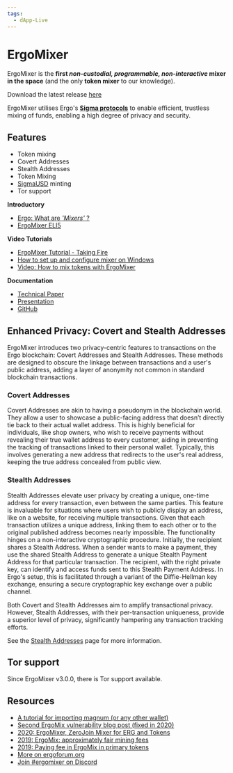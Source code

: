 ```yaml
---
tags:
  - dApp-Live
---
```


# ErgoMixer

ErgoMixer is the **first *non-custodial, programmable, non-interactive* mixer in the space** (and the only **token mixer** to our knowledge). 

Download the latest release [here](https://github.com/ergoMixer/ergoMixBack/releases)

ErgoMixer utilises Ergo's [**Sigma protocols**](/dev/scs/sigma) to enable efficient, trustless mixing of funds, enabling a high degree of privacy and security.

## Features

- Token mixing
- Covert Addresses
- Stealth Addresses
- Token Mixing
- [SigmaUSD](sigmausd.md) minting
- Tor support
  

**Introductory**

- [Ergo: What are *'Mixers'* ?](https://ergoplatform.org/en/blog/2021-05-19-ergo-what-are-bitcoin-mixers/)
- [ErgoMixer ELI5](https://ergoplatform.org/en/blog/2021-05-12-ergomixer/)

**Video Tutorials**

- [ErgoMixer Tutorial - Taking Fire](https://www.youtube.com/watch?v=Cc3n8CjaGPE)
- [How to set up and configure mixer on Windows](https://www.youtube.com/watch?v=03_2HH82Plw)
- [Video: How to mix tokens with ErgoMixer](https://www.youtube.com/watch?v=T9M6j6xfx4w)

**Documentation**

- [Technical Paper](https://eprint.iacr.org/2020/560.pdf)
- [Presentation](https://ergoplatform.org/docs/CBT_2020_ZeroJoin_Combining_Zerocoin_and_CoinJoin_v3.pdf)
- [GitHub](https://github.com/ergoMixer/)
## Enhanced Privacy: Covert and Stealth Addresses

ErgoMixer introduces two privacy-centric features to transactions on the Ergo blockchain: Covert Addresses and Stealth Addresses. These methods are designed to obscure the linkage between transactions and a user's public address, adding a layer of anonymity not common in standard blockchain transactions.

### Covert Addresses

Covert Addresses are akin to having a pseudonym in the blockchain world. They allow a user to showcase a public-facing address that doesn’t directly tie back to their actual wallet address. This is highly beneficial for individuals, like shop owners, who wish to receive payments without revealing their true wallet address to every customer, aiding in preventing the tracking of transactions linked to their personal wallet. Typically, this involves generating a new address that redirects to the user's real address, keeping the true address concealed from public view.

### Stealth Addresses

Stealth Addresses elevate user privacy by creating a unique, one-time address for every transaction, even between the same parties. This feature is invaluable for situations where users wish to publicly display an address, like on a website, for receiving multiple transactions. Given that each transaction utilizes a unique address, linking them to each other or to the original published address becomes nearly impossible. The functionality hinges on a non-interactive cryptographic procedure. Initially, the recipient shares a Stealth Address. When a sender wants to make a payment, they use the shared Stealth Address to generate a unique Stealth Payment Address for that particular transaction. The recipient, with the right private key, can identify and access funds sent to this Stealth Payment Address. In Ergo's setup, this is facilitated through a variant of the Diffie-Hellman key exchange, ensuring a secure cryptographic key exchange over a public channel.

Both Covert and Stealth Addresses aim to amplify transactional privacy. However, Stealth Addresses, with their per-transaction uniqueness, provide a superior level of privacy, significantly hampering any transaction tracking efforts.

See the [Stealth Addresses](stealth-address.md) page for more information.


## Tor support

Since ErgoMixer v3.0.0, there is Tor support available.


## Resources

- [A tutorial for importing magnum (or any other wallet)](https://www.ergoforum.org/t/magnum-wallet-closing-in-20-days/468/6)
- [Second ErgoMix vulnerability blog post (fixed in 2020)](https://blog.plutomonkey.com/2020/09/another-ergomix-vulnerability/) 
- [2020: ErgoMixer, ZeroJoin Mixer for ERG and Tokens](https://www.ergoforum.org/t/ergomixer-zerojoin-mixer-for-erg-and-tokens/318)
- [2019: ErgoMix: approximately fair mining fees](https://www.ergoforum.org/t/ergomix-approximately-fair-mining-fees/110)
- [2019: Paying fee in ErgoMix in primary tokens](https://www.ergoforum.org/t/paying-fee-in-ergomix-in-primary-tokens/73)
- [More on ergoforum.org](https://www.ergoforum.org/search?q=ergomixer)
- [Join #ergomixer on Discord](https://discord.gg/jFZDGqquXE)

